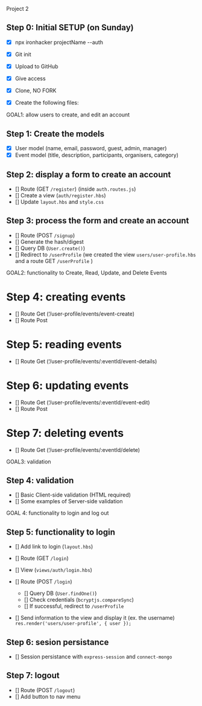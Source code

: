 Project 2

## Step 0: Initial SETUP (on Sunday)

- [X] npx ironhacker projectName --auth
- [X] Git init
- [X] Upload to GitHub
- [X] Give access
- [X] Clone, NO FORK
- [X] Create the following files:


GOAL1: allow users to create, and edit an account

## Step 1: Create the models
- [X] User model (name, email, password, guest, admin, manager)
- [X] Event model (title, description, participants, organisers, category)

## Step 2: display a form to create an account

- [] Route (GET `/register`) (inside `auth.routes.js`)
- [] Create a view (`auth/register.hbs`)
- [] Update `layout.hbs` and `style.css`

## Step 3: process the form and create an account

- [] Route (POST `/signup`)
- [] Generate the hash/digest
- [] Query DB (`User.create()`)
- [] Redirect to `/userProfile` (we created the view `users/user-profile.hbs` and a route GET `/userProfile` )



GOAL2: functionality to Create, Read, Update, and Delete Events

# Step 4: creating events

- [] Route Get (‘/user-profile/events/event-create)
- [] Route Post

# Step 5: reading events

- [] Route Get (‘/user-profile/events/:eventId/event-details)

# Step 6: updating events

- [] Route Get (‘/user-profile/events/:eventId/event-edit)
- [] Route Post


# Step 7: deleting events
- [] Route Get (‘/user-profile/events/:eventId/delete)


GOAL3: validation

## Step 4: validation

- [] Basic Client-side validation (HTML required)
- [] Some examples of Server-side validation

GOAL 4: functionality to login and log out

## Step 5: functionality to login

- [] Add link to login (`layout.hbs`)

- [] Route (GET `/login`)
- [] View (`views/auth/login.hbs`)

- [] Route (POST `/login`)
  - [] Query DB (`User.findOne()`)
  - [] Check credentials (`bcryptjs.compareSync`)
  - [] If successful, redirect to `/userProfile`

- [] Send information to the view and display it (ex. the username)
  `res.render('users/user-profile', { user });`


## Step 6: sesion persistance

- [] Session persistance with `express-session` and `connect-mongo`


## Step 7: logout
- [] Route (POST `/logout`)
- [] Add button to nav menu


